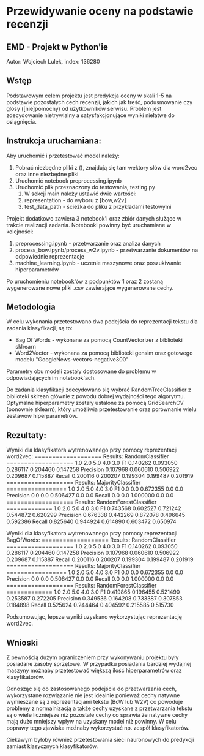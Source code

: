 # Przewidywanie oceny na podstawie recenzji

## EMD - Projekt w Python'ie

Autor: Wojciech Lulek, index: 136280

## Wstęp

Podstawowym celem projektu jest predykcja oceny w skali 1-5 na podstawie pozostałych cech recenzji, jakich jak treść,
podusmowanie czy głosy ([nie]pomocny) od użytkowników serwisu. Problem jest zdecydowanie nietrywialny a
satysfakcjonujące wyniki niełatwe do osiągnięcia.

## Instrukcja uruchamiana:
Aby uruchomić i przetestować model należy:
1. Pobrać niezbędne pliki z (), znajdują się tam wektory słów dla word2vec oraz inne niezbędne pliki
2. Uruchomić notebook preprocessing.ipynb
3. Uruchomić plik przeznaczony do testowania, testing.py
   1. W sekcji main należy ustawić dwie wartości:
   2. representation - do wyboru z [bow,w2v]
   3. test_data_path - ścieżka do pliku z przykładami testowymi


Projekt dodatkowo zawiera 3 notebook'i oraz zbiór danych służące w trakcie realizacji zadania. Notebooki powinny być uruchamiane w kolejności:

1. preprocessing.ipynb - przetwarzanie oraz analiza danych
2. process_bow.ipynb/process_w2v.ipynb - przetwarzanie dokumentów na odpowiednie reprezentacje
3. machine_learning.ipynb - uczenie maszynowe oraz poszukiwanie hiperparametrów

Po uruchomieniu notebook'ów z podpunktów 1 oraz 2 zostaną wygenerowane nowe pliki .csv zawierające wygenerowane cechy.

## Metodologia

W celu wykonania przetestowano dwa podejścia do reprezentacji tekstu dla zadania klasyfikacji, są to:

* Bag Of Words - wykonane za pomocą CountVectorizer z biblioteki sklrearn
* Word2Vector - wykonana za pomocą biblioteki gensim oraz gotowego modelu "GoogleNews-vectors-negative300"

Parametry obu modeli zostały dostosowane do problemu w odpowiadających im notebook'ach.

Do zadania klasyfikacji zdecydowano się wybrać RandomTreeClassifier z biblioteki sklrean głównie z powodu dobrej
wydajności tego algorytmu. Optymalne hiperparametry zostały ustalone za pomocą GridSearchCV (ponownie sklearn), który
umożliwia przetestowanie oraz porównanie wielu zestawów hiperparametrów.

## Rezultaty:

Wyniki dla klasyfikatora wytrenowanego przy pomocy reprezentacji word2vec:
=================== Results: RandomClassifier ===================
                1.0       2.0       5.0       4.0       3.0
F1         0.140262  0.093050  0.286117  0.204460  0.147258
Precision  0.107968  0.060610  0.506922  0.209687  0.115887
Recall     0.200116  0.200207  0.199304  0.199487  0.201919
=================== Results: MajorityClassifier =================
           1.0  2.0       5.0  4.0  3.0
F1         0.0  0.0  0.672355  0.0  0.0
Precision  0.0  0.0  0.506427  0.0  0.0
Recall     0.0  0.0  1.000000  0.0  0.0
=================== Results: RandomForestClassifier =============
                1.0       2.0       5.0       4.0       3.0
F1         0.743568  0.602527  0.721242  0.544872  0.620299
Precision  0.676338  0.442269  0.872078  0.496645  0.592386
Recall     0.825640  0.944924  0.614890  0.603472  0.650974

Wyniki dla klasyfikatora wytrenowanego przy pomocy reprezentacji BagOfWords:
=================== Results: RandomClassifier ===================
                1.0       2.0       5.0       4.0       3.0
F1         0.140262  0.093050  0.286117  0.204460  0.147258
Precision  0.107968  0.060610  0.506922  0.209687  0.115887
Recall     0.200116  0.200207  0.199304  0.199487  0.201919
=================== Results: MajorityClassifier =================
           1.0  2.0       5.0  4.0  3.0
F1         0.0  0.0  0.672355  0.0  0.0
Precision  0.0  0.0  0.506427  0.0  0.0
Recall     0.0  0.0  1.000000  0.0  0.0
=================== Results: RandomForestClassifier =============
                1.0       2.0       5.0       4.0       3.0
F1         0.419865  0.196455  0.521490  0.253587  0.272205
Precision  0.349536  0.164208  0.733387  0.307853  0.184898
Recall     0.525624  0.244464  0.404592  0.215585  0.515730

Podsumowując, lepsze wyniki uzyskano wykorzystując reprezentację word2vec.
## Wnioski

Z pewnością dużym ograniczeniem przy wykonywaniu projektu były posiadane zasoby sprzętowe. W przypadku posiadania
bardziej wydajnej maszyny możnaby przetestować większą ilość hiperparametrów oraz klasyfikatorów.

Odnosząc się do zastosowanego podejścia do przetwarzania cech, wykorzystane rozwiązanie nie jest idealnie ponieważ cechy
natywne wymieszane są z reprezentacjami tekstu (BoW lub W2V) co powoduje problemy z normalnizacją a także cechy uzyskane
z przetwarzania tekstu są o wiele liczniejsze niż pozostałe cechy co sprawia że natywne cechy mają dużo mniejszy wpływ
na uzyskany model niż powinny. W celu poprawy tego zjawiska możnaby wykorzystać np. zespół klasyfikatorów.

Ciekawym byłoby również przetestowania sieci nauronowych do predykcji zamiast klasycznych klasyfikatorów.

